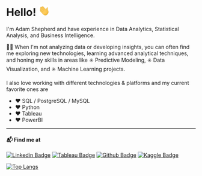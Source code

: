 # Hello! <img src="https://raw.githubusercontent.com/ptyadana/ptyadana/master/wave.gif" width="30px">
<p>I'm Adam Shepherd and have experience in Data Analytics, Statistical Analysis, and Business Intelligence.</p>

<p>🧑‍💻 When I'm not analyzing data or developing insights, you can often find me exploring new technologies, learning advanced analytical techniques, and honing my skills in areas like ✳️ Predictive Modeling, ✳️ Data Visualization, and ✳️ Machine Learning projects.</p>

I also love working with different technologies & platforms and my current favorite ones are
- :heart: SQL / PostgreSQL / MySQL
- :heart: Python
- :heart: Tableau
- :heart: PowerBI

----

#### 📬 Find me at
[![Linkedin Badge](https://img.shields.io/badge/-LinkedIn-blue?style=flat-square&logo=Linkedin&logoColor=white&link=https://www.linkedin.com/in/phonethiriyadana)](https://www.linkedin.com/in/adam-shepherd-710700203/)
[![Tableau Badge](http://img.shields.io/badge/-Tableau-orange?style=flat-square&logo=tableau&logoColor=white&link=https://public.tableau.com/profile/phonethiriyadana#!/)](https://public.tableau.com/app/profile/adam.shepherd6632/vizzes)
[![Github Badge](http://img.shields.io/badge/-Github-black?style=flat-square&logo=github&link=https://github.com/ptyadana/)](https://github.com/Adamshepherd36) 
[![Kaggle Badge](https://img.shields.io/badge/-Kaggle-blue?style=flat-square&logo=kaggle&logoColor=white&link=https://www.kaggle.com/phonethiriyadana)](https://www.kaggle.com/adamshepherd36) 

[![Top Langs](https://github-readme-stats.vercel.app/api/top-langs/?username=Adamshepherd36&layout=compact)](https://github.com/Adamshepherd36/github-readme-stats)
